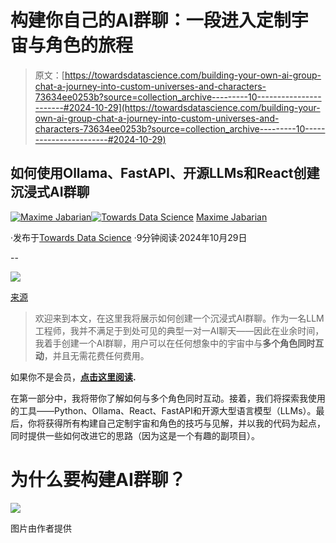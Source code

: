 # 构建你自己的AI群聊：一段进入定制宇宙与角色的旅程

> 原文：[https://towardsdatascience.com/building-your-own-ai-group-chat-a-journey-into-custom-universes-and-characters-73634ee0253b?source=collection_archive---------10-----------------------#2024-10-29](https://towardsdatascience.com/building-your-own-ai-group-chat-a-journey-into-custom-universes-and-characters-73634ee0253b?source=collection_archive---------10-----------------------#2024-10-29)

## 如何使用Ollama、FastAPI、开源LLMs和React创建沉浸式AI群聊

[](https://medium.com/@maximejabarian?source=post_page---byline--73634ee0253b--------------------------------)[![Maxime Jabarian](../Images/d6c2198e2e3259ae98b5bbe0e3079768.png)](https://medium.com/@maximejabarian?source=post_page---byline--73634ee0253b--------------------------------)[](https://towardsdatascience.com/?source=post_page---byline--73634ee0253b--------------------------------)[![Towards Data Science](../Images/a6ff2676ffcc0c7aad8aaf1d79379785.png)](https://towardsdatascience.com/?source=post_page---byline--73634ee0253b--------------------------------) [Maxime Jabarian](https://medium.com/@maximejabarian?source=post_page---byline--73634ee0253b--------------------------------)

·发布于[Towards Data Science](https://towardsdatascience.com/?source=post_page---byline--73634ee0253b--------------------------------) ·9分钟阅读·2024年10月29日

--

![](../Images/eaf5532a5fedf926e7f032fdc6c184d7.png)

[来源](https://unsplash.com/fr/photos/personne-tenant-un-sabre-laser-rouge-EpIUbeFrqwQ)

> 欢迎来到本文，在这里我将展示如何创建一个沉浸式AI群聊。作为一名LLM工程师，我并不满足于到处可见的典型一对一AI聊天——因此在业余时间，我着手创建一个AI群聊，用户可以在任何想象中的宇宙中与**多个角色同时互动**，并且无需花费任何费用。

如果你不是会员，[**点击这里阅读**](https://medium.com/towards-data-science/building-your-own-ai-group-chat-a-journey-into-custom-universes-and-characters-73634ee0253b?sk=fceb7066fc7fa6ff5c64122d3cdb9217)**.**

在第一部分中，我将带你了解如何与多个角色同时互动。接着，我们将探索我使用的工具——Python、Ollama、React、FastAPI和开源大型语言模型（LLMs）。最后，你将获得所有构建自己定制宇宙和角色的技巧与见解，并以我的代码为起点，同时提供一些如何改进它的思路（因为这是一个有趣的副项目）。

# 为什么要构建AI群聊？

![](../Images/4b901925240c040efe6c7345468b3d71.png)

图片由作者提供
